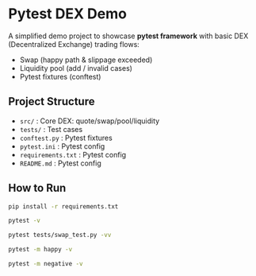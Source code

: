 # Pytest DEX Demo

A simplified demo project to showcase **pytest framework** with basic DEX (Decentralized Exchange) trading flows:
- Swap (happy path & slippage exceeded)
- Liquidity pool (add / invalid cases)
- Pytest fixtures (conftest)

## Project Structure
- `src/` : Core DEX: quote/swap/pool/liquidity
- `tests/` : Test cases
- `conftest.py` : Pytest fixtures
- `pytest.ini` : Pytest config
- `requirements.txt` : Pytest config
- `README.md` : Pytest config

## How to Run
```bash
pip install -r requirements.txt
```

```bash
pytest -v
```

```bash
pytest tests/swap_test.py -vv
```

```bash
pytest -m happy -v
```

```bash
pytest -m negative -v
```
